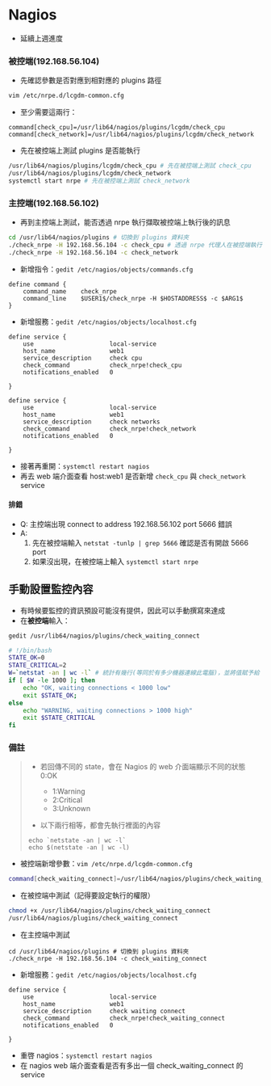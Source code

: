 # Nagios
* 延續上週進度

### 被控端(192.168.56.104)
* 先確認參數是否對應到相對應的 plugins 路徑
```sh
vim /etc/nrpe.d/lcgdm-common.cfg
```
* 至少需要這兩行：
```
command[check_cpu]=/usr/lib64/nagios/plugins/lcgdm/check_cpu
command[check_network]=/usr/lib64/nagios/plugins/lcgdm/check_network
```

* 先在被控端上測試 plugins 是否能執行
```sh
/usr/lib64/nagios/plugins/lcgdm/check_cpu # 先在被控端上測試 check_cpu
/usr/lib64/nagios/plugins/lcgdm/check_network
systemctl start nrpe # 先在被控端上測試 check_network
```

### 主控端(192.168.56.102)
* 再到主控端上測試，能否透過 nrpe 執行擷取被控端上執行後的訊息
```sh
cd /usr/lib64/nagios/plugins # 切換到 plugins 資料夾
./check_nrpe -H 192.168.56.104 -c check_cpu # 透過 nrpe 代理人在被控端執行 check_cpu，再將資訊回傳給主控端
./check_nrpe -H 192.168.56.104 -c check_network
```

* 新增指令：`gedit /etc/nagios/objects/commands.cfg`
```
define command {
    command_name    check_nrpe
    command_line    $USER1$/check_nrpe -H $HOSTADDRESS$ -c $ARG1$
}
```

* 新增服務：`gedit /etc/nagios/objects/localhost.cfg`
```
define service {
    use                     local-service
    host_name               web1
    service_description     check cpu
    check_command           check_nrpe!check_cpu
    notifications_enabled   0

}

define service {
    use                     local-service
    host_name               web1
    service_description     check networks
    check_command           check_nrpe!check_network
    notifications_enabled   0

}
```

* 接著再重開：`systemctl restart nagios`
* 再去 web 端介面查看 host:web1 是否新增 `check_cpu` 與 `check_network` service

#### 排錯
* Q: 主控端出現 connect to address 192.168.56.102 port 5666 錯誤
* A:
  1. 先在被控端輸入 `netstat -tunlp | grep 5666` 確認是否有開啟 5666 port
  2. 如果沒出現，在被控端上輸入 `systemctl start nrpe`

## 手動設置監控內容
* 有時候要監控的資訊預設可能沒有提供，因此可以手動撰寫來達成
* 在**被控端**輸入：
```sh
gedit /usr/lib64/nagios/plugins/check_waiting_connect

# !/bin/bash
STATE_OK=0
STATE_CRITICAL=2
W=`netstat -an | wc -l` # 統計有幾行(等同於有多少機器連線此電腦)，並將值賦予給 W
if [ $W -le 1000 ]; then
    echo "OK, waiting connections < 1000 low"
    exit $STATE_OK;
else
    echo "WARNING, waiting connections > 1000 high"
    exit $STATE_CRITICAL
fi
```

### 備註
> * 若回傳不同的 state，會在 Nagios 的 web 介面端顯示不同的狀態
> 0:OK
>   * 1:Warning
>   * 2:Critical
>   * 3:Unknown
> 
> * 以下兩行相等，都會先執行裡面的內容
> ```
> echo `netstate -an | wc -l`
> echo $(netstate -an | wc -l)
> ```

* 被控端新增參數：`vim /etc/nrpe.d/lcgdm-common.cfg`
```sh
command[check_waiting_connect]=/usr/lib64/nagios/plugins/check_waiting_connect
```

* 在被控端中測試（記得要設定執行的權限）
```sh
chmod +x /usr/lib64/nagios/plugins/check_waiting_connect
/usr/lib64/nagios/plugins/check_waiting_connect
```

* 在主控端中測試
```
cd /usr/lib64/nagios/plugins # 切換到 plugins 資料夾
./check_nrpe -H 192.168.56.104 -c check_waiting_connect
```

* 新增服務：`gedit /etc/nagios/objects/localhost.cfg`
```
define service {
    use                     local-service
    host_name               web1
    service_description     check waiting connect
    check_command           check_nrpe!check_waiting_connect
    notifications_enabled   0

}
```

* 重啓 nagios：`systemctl restart nagios`
* 在 nagios web 端介面查看是否有多出一個 check_waiting_connect 的 service